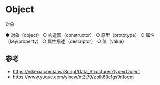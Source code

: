 # Object

对象

● 对象（object）
  ○ 构造器（constructor）
  ○ 原型（prototype）
  ○ 属性（key/property）
  ○ 属性描述（descriptor）
  ○ 值（value）

## 参考

- https://vikexia.com/JavaScript/Data_Structures?type=Object
- https://www.yuque.com/yincw/nt2t79/zolh63c1gs9n1ocm